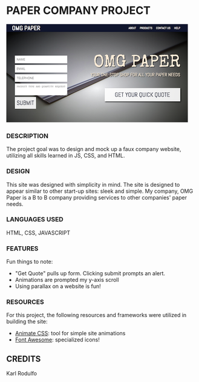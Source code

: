 # PAPER COMPANY PROJECT

![desktop](images/desktop.png)

### DESCRIPTION
The project goal was to design and mock up a faux company website, utilizing all skills learned in JS, CSS, and HTML.

### DESIGN
This site was designed with simplicity in mind. The site is designed to appear similar to other start-up sites: sleek and simple. My company, OMG Paper is a B to B company providing services to other companies' paper needs.

### LANGUAGES USED
HTML, CSS, JAVASCRIPT

### FEATURES
Fun things to note:

- "Get Quote" pulls up form. Clicking submit prompts an alert.
- Animations are prompted my y-axis scroll
- Using parallax on a website is fun!

### RESOURCES

For this project, the following resources and frameworks were utilized in building the site:

- [Animate CSS](https://daneden.github.io/animate.css/): tool for simple site animations
- [Font Awesome](https://fontawesome.com/icons?d=gallery): specialized icons!

## CREDITS
Karl Rodulfo
